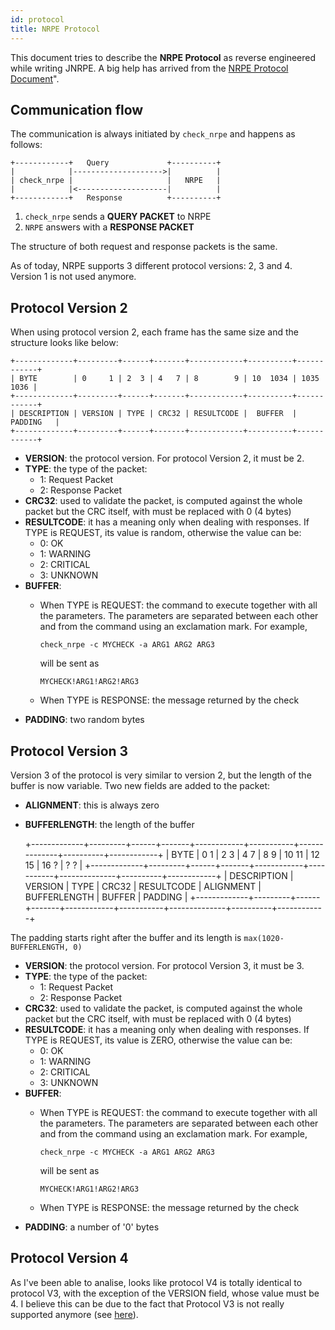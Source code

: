 ```yaml
---
id: protocol
title: NRPE Protocol
---
```


This document tries to describe the **NRPE Protocol** as reverse engineered while writing JNRPE. A big help has arrived
from the [NRPE Protocol Document](https://github.com/stockholmuniversity/Nagios-NRPE/blob/master/share/protocol-nrpe.md)".

## Communication flow

The communication is always initiated by `check_nrpe` and happens as follows:

    +------------+   Query             +----------+
    |            |-------------------->|          |
    | check_nrpe |                     |   NRPE   |
    |            |<--------------------|          |
    +------------+   Response          +----------+

1. `check_nrpe` sends a **QUERY PACKET** to NRPE
2. `NRPE` answers with a **RESPONSE PACKET**

The structure of both request and response packets is the same.

As of today, NRPE supports 3 different protocol versions: 2, 3 and 4. Version 1 is not used anymore.

## Protocol Version 2

When using protocol version 2, each frame has the same size and the structure looks like below:

    +-------------+---------+------+-------+------------+----------+------------+
    | BYTE        | 0     1 | 2  3 | 4   7 | 8        9 | 10  1034 | 1035  1036 |
    +-------------+---------+------+-------+------------+----------+------------+
    | DESCRIPTION | VERSION | TYPE | CRC32 | RESULTCODE |  BUFFER  |  PADDING   |
    +-------------+---------+------+-------+------------+----------+------------+
    
* **VERSION**: the protocol version. For protocol Version 2, it must be 2.
* **TYPE**: the type of the packet:
  * 1: Request Packet
  * 2: Response Packet
* **CRC32**: used to validate the packet, is computed against the whole packet but the CRC itself, with must be replaced with 0 (4 bytes)
* **RESULTCODE**: it has a meaning only when dealing with responses. If TYPE is REQUEST, its value is random, otherwise the value can be:
  * 0: OK
  * 1: WARNING 
  * 2: CRITICAL
  * 3: UNKNOWN
* **BUFFER**: 
  * When TYPE is REQUEST: the command to execute together with all the parameters. The parameters are separated between
    each other and from the command using an exclamation mark. For example, 
    
    `check_nrpe -c MYCHECK -a ARG1 ARG2 ARG3`
    
    will be sent as
    
    `MYCHECK!ARG1!ARG2!ARG3` 
  * When TYPE is RESPONSE: the message returned by the check
* **PADDING**: two random bytes

## Protocol Version 3

Version 3 of the protocol is very similar to version 2, but the length of the buffer is now variable. Two new fields
are added to the packet:
* **ALIGNMENT**: this is always zero
* **BUFFERLENGTH**: the length of the buffer


    +-------------+---------+------+-------+------------+-----------+--------------+----------+------------+
    | BYTE        | 0     1 | 2  3 | 4   7 | 8        9 | 10     11 | 12        15 | 16     ? | ?        ? |
    +-------------+---------+------+-------+------------+-----------+--------------+----------+------------+
    | DESCRIPTION | VERSION | TYPE | CRC32 | RESULTCODE | ALIGNMENT | BUFFERLENGTH |  BUFFER  |  PADDING   |
    +-------------+---------+------+-------+------------+-----------+--------------+----------+------------+

The padding starts right after the buffer and its length is `max(1020-BUFFERLENGTH, 0)`

* **VERSION**: the protocol version. For protocol Version 3, it must be 3.
* **TYPE**: the type of the packet:
  * 1: Request Packet
  * 2: Response Packet
* **CRC32**: used to validate the packet, is computed against the whole packet but the CRC itself, with must be replaced with 0 (4 bytes)
* **RESULTCODE**: it has a meaning only when dealing with responses. If TYPE is REQUEST, its value is ZERO, otherwise the value can be:
  * 0: OK
  * 1: WARNING 
  * 2: CRITICAL
  * 3: UNKNOWN
* **BUFFER**: 
  * When TYPE is REQUEST: the command to execute together with all the parameters. The parameters are separated between
    each other and from the command using an exclamation mark. For example, 
    
    `check_nrpe -c MYCHECK -a ARG1 ARG2 ARG3`
    
    will be sent as
    
    `MYCHECK!ARG1!ARG2!ARG3` 
  * When TYPE is RESPONSE: the message returned by the check
* **PADDING**: a number of '0' bytes

## Protocol Version 4

As I've been able to analise, looks like protocol V4 is totally identical to protocol V3, with the exception of the 
VERSION field, whose value must be 4.
I believe this can be due to the fact that Protocol V3 is not really supported anymore 
(see [here](https://github.com/NagiosEnterprises/nrpe/issues/233#issuecomment-597726617)).